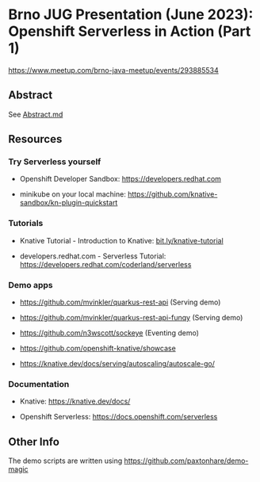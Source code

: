 # Brno JUG Presentation (June 2023): Openshift Serverless in Action (Part 1)

https://www.meetup.com/brno-java-meetup/events/293885534

## Abstract
See [Abstract.md](Abstract.md)

## Resources

### Try Serverless yourself

- Openshift Developer Sandbox: https://developers.redhat.com

- minikube on your local machine: https://github.com/knative-sandbox/kn-plugin-quickstart

### Tutorials

- Knative Tutorial - Introduction to Knative: [bit.ly/knative-tutorial](https://bit.ly/knative-tutorial)

- developers.redhat.com - Serverless Tutorial: https://developers.redhat.com/coderland/serverless

### Demo apps

- https://github.com/mvinkler/quarkus-rest-api (Serving demo)

- https://github.com/mvinkler/quarkus-rest-api-funqy (Serving demo)

- https://github.com/n3wscott/sockeye (Eventing demo)

- https://github.com/openshift-knative/showcase

- https://knative.dev/docs/serving/autoscaling/autoscale-go/

### Documentation

- Knative: https://knative.dev/docs/

- Openshift Serverless: https://docs.openshift.com/serverless

## Other Info

The demo scripts are written using https://github.com/paxtonhare/demo-magic
